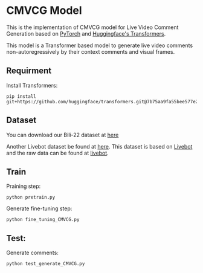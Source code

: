 # CMVCG Model
This is  the implementation of CMVCG model for Live Video Comment Generation based on [PyTorch](https://pytorch.org/) and [Huggingface's Transformers](https://github.com/huggingface/transformers).

This model is a Transformer based model to generate live video comments non-autoregressively by their context comments and visual frames.

## Requirment
Install Transformers:
```
pip install git+https://github.com/huggingface/transformers.git@7b75aa9fa55bee577e2c7403301ed31103125a35
```

## Dataset
You can download our Bili-22 dataset at [here](https://drive.google.com/drive/folders/1BlW8O6VM8tVSSP4iF-opGYjEAAhSRXjs?usp=sharing) 

Another Livebot dataset be found at [here](https://drive.google.com/drive/folders/1QEZzKEv0G52WE_z8_7f4QpIq1mcs7ea1). This dataset is based on [Livebot](https://arxiv.org/abs/1809.04938) and the raw data can be found at [livebot](https://github.com/lancopku/livebot).


## Train
Praining step:
```
python pretrain.py 
```
Generate fine-tuning step:
```
python fine_tuning_CMVCG.py
```


## Test:
Generate comments:
```
python test_generate_CMVCG.py 
```
